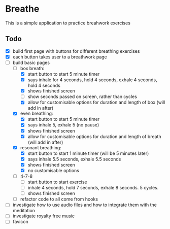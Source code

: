 # Breathe

This is a simple application to practice breahwork exercises

## Todo

- [x] build first page with buttons for different breathing exercises
- [x] each button takes user to a breathwork page
- [ ] build basic pages
  - [ ] box breath:
    - [x] start button to start 5 minute timer
    - [x] says inhale for 4 seconds, hold 4 seconds, exhale 4 seconds, hold 4 seconds
    - [x] shows finished screen
    - [ ] show seconds passed on screen, rather than cycles
    - [x] allow for customisable options for duration and length of box (will add in after)
  - [x] even breathing:
    - [x] start button to start 5 minute timer
    - [x] says inhale 5, exhale 5 (no pause)
    - [x] shows finished screen
    - [x] allow for customisable options for duration and length of breath (will add in after)
  - [x] resonant breathing:
    - [x] start button to start 1 minute timer (will be 5 minutes later)
    - [x] says inhale 5.5 seconds, exhale 5.5 seconds
    - [x] shows finished screen
    - [x] no customisable options
  - [ ] 4-7-8
    - [ ] start button to start exercise
    - [ ] inhale 4 seconds, hold 7 seconds, exhale 8 seconds. 5 cycles.
    - [ ] shows finished screen
  - [ ] refactor code to all come from hooks
- [ ] investigate how to use audio files and how to integrate them with the meditation
- [ ] investigate royalty free music
- [ ] favicon
